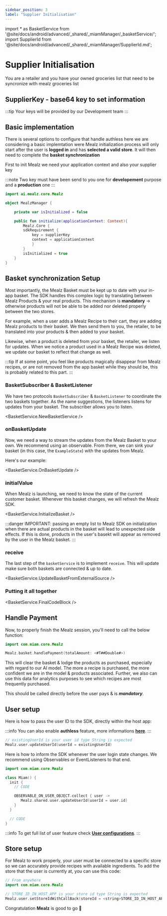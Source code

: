 ```yaml
---
sidebar_position: 3
label: "Supplier Initialisation"
---
```


import * as BasketService from '@site/docs/android/advanced/_shared/_miamManager/_basketService/';
import SupplierId from '@site/docs/android/advanced/_shared/_miamManager/SupplierId.md';


# Supplier Initialisation

You are a retailer and you have your owned groceries list that need to be syncronize with mealz groceries list

## SupplierKey - base64 key to set information

<SupplierId />

:::tip
Your keys will be provided by our Development team
:::

## Basic implementation

There is several options to configure that handle authless here we are considering a basic implemtation
were Mealz initialization process will only start after the user is **logged in** and has **selected a valid store**.
It will then need to complete the **basket synchronization**


First to init Mealz we need your application context and also your supplier key

:::note
Two key must have been send to you one for **developement** purpose and a **production** one
:::

```kotlin
import ai.mealz.core.Mealz

object MealzManager {

    private var isInitialized = false

    public fun initialize(applicationContext: Context){
        Mealz.Core {
        sdkRequirement {
            key = supplierKey
            context = applicationContext
            }   
        }
        isInitialized = true
    }
}
```

## Basket synchronization Setup

Most importantly, the Mealz Basket must be kept up to date with your in-app basket.
The SDK handles this complex logic by translating between Mealz Products & your real products.
This mechanism is **mandatory** -> otherwise products will not be able to be added nor deleted properly between the two stores.

For example, when a user adds a Mealz Recipe to their cart, they are adding Mealz products to their basket.
We then send them to you, the retailer, to be translated into your products & then added to your basket.

Likewise, when a product is deleted from your basket, the retailer, we listen for updates.
When we notice a product used in a Mealz Recipe was deleted, we update our basket to reflect that change as well.

:::tip
If at some point, you feel like products magically disappear from Mealz recipes, or are not removed
from the app basket while they should be, this is probably related to this part.
:::

### BasketSubscriber & BasketListener

We have two protocols `BasketSubscriber` & `BasketListener` to coordinate the two baskets together.
As the name suggestions, the listeners listens for updates from your basket.
The subscriber allows you to listen.

<BasketService.NewBasketService />

### onBasketUpdate

Now, we need a way to stream the updates from the Mealz Basket to your own.
We recommend using an observable.
From there, we can sink your basket (in this case, the `ExampleState`) with the updates from Mealz.

Here's our example:

<BasketService.OnBasketUpdate />

### initialValue

When Mealz is launching, we need to know the state of the current customer basket.
Whenever this basket changes, we will refresh the Mealz SDK.

<BasketService.InitializeBasket />

:::danger
IMPORTANT: passing an empty list to Mealz SDK on initialization when there are actual products in the basket will lead to unexpected side effects. If this is done, products in the user's basekt will appear as removed by the user in the Mealz basket.
:::

### receive

The last step of the `basketService` is to implement `receive`.
This will update make sure both baskets are connected & up to date.

<BasketService.UpdateBasketFromExternalSource />

### Putting it all together

<BasketService.FinalCodeBlock />

## Handle Payment

Now, to properly finish the Mealz session, you'll need to call the below function:
```kotlin
import com.miam.core.Mealz

Mealz.basket.handlePayment(totalAmount: <#T##Double#>)
```

This will clear the basket & lodge the products as purchased, especially with regard to our AI model.
The more a recipe is purchased, the more confident we are in the model & products associated.
Further, we also can use this data for analytics purposes to see which recipes are most frequently purchased.

This should be called directly before the user pays & is ***mandatory***.


## User setup

Here is how to pass the user ID to the SDK, directly within the host app:

:::info
You can also enable **authless** feature, more informations [**here**](../advanced/user-configuration/##AuthLess
).
:::

```kotlin
// existingUserId is your user id type String is expected
Mealz.user.updateUserId(userId = existingUserId)
```

Here is how to inform the SDK whenever the user login state changes. We recommend using Observables
or EventListeners to that end.

```kotlin 
import com.miam.core.Mealz

class Miam() {
  init {
    // CODE

    OBSERVABLE_ON_USER_OBJECT.collect { user ->
       Mealz.shared.user.updateUserId(userId = user.id)
    }
  }

  // CODE
}
```
:::info
To get full list of user feature check [**User configurations**](../advanced/user-configuration).
:::

## Store setup

For Mealz to work properly, your user must be connected to a specific store so we can accurately provide recipes with available ingredients.
To add the store that the user is currently at, you can use this code:

```kotlin
// From anywhere
import com.miam.core.Mealz

// STORE_ID_IN_HOST_APP is your store id type String is expected
Mealz.user.setStoreIdWithCallBack(storeId = <string>STORE_ID_IN_HOST_APP) { /** action to execute one mealz store has been fetch and set can be a rediretion */}
```

Congratulation **Mealz** is good to go 🥳